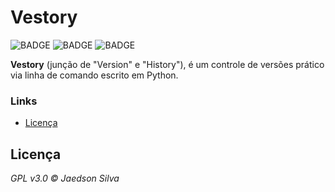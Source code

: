 # Vestory

![BADGE](https://img.shields.io/static/v1?label=status&message=desenvolvimento&color=red&style=flat)
![BADGE](https://img.shields.io/static/v1?label=linguagem&message=Python&color=orange&style=flat)
![BADGE](https://img.shields.io/static/v1?label=tipo&message=CLI&color=blue&style=flat)

**Vestory** (junção de "Version" e "History"), é um controle de versões prático via linha de comando escrito em Python.

### Links

- [Licença](#Licença)

## Licença

*GPL v3.0 © Jaedson Silva*